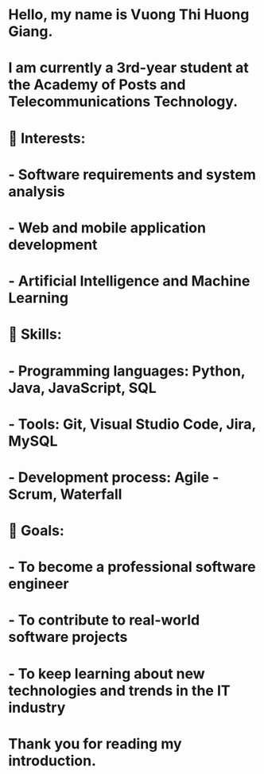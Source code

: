 # Hello, my name is Vuong Thi Huong Giang.

# I am currently a 3rd-year student at the Academy of Posts and Telecommunications Technology. 

# 

# 🔹 Interests:

# \- Software requirements and system analysis  

# \- Web and mobile application development  

# \- Artificial Intelligence and Machine Learning  

# 

# 🔹 Skills:

# \- Programming languages: Python, Java, JavaScript, SQL  

# \- Tools: Git, Visual Studio Code, Jira, MySQL  

# \- Development process: Agile - Scrum, Waterfall  

# 

# 🔹 Goals:

# \- To become a professional software engineer  

# \- To contribute to real-world software projects  

# \- To keep learning about new technologies and trends in the IT industry  

# 

# Thank you for reading my introduction.

